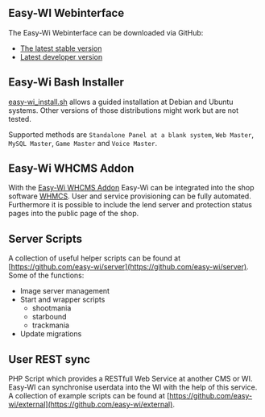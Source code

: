 ## Easy-WI Webinterface

The Easy-Wi Webinterface can be downloaded via GitHub:

- [The latest stable version](https://github.com/easy-wi/developer/releases/latest)
- [Latest developer version](https://github.com/easy-wi/developer/tags)

## Easy-Wi Bash Installer

[easy-wi_install.sh](https://github.com/easy-wi/installer/releases/latest) allows a guided installation at Debian and Ubuntu systems. Other versions of those distributions might work but are not tested.

Supported methods are `Standalone Panel at a blank system`, `Web Master`, `MySQL Master`, `Game Master` and `Voice Master`.

## Easy-Wi WHCMS Addon

With the [Easy-Wi WHCMS Addon](https://github.com/easy-wi/whmcs/releases/latest) Easy-Wi can be integrated into the shop software [WHMCS](https://www.whmcs.com/).
User and service provisioning can be fully automated. Furthermore it is possible to include the lend server and protection status pages into the public page of the shop.

## Server Scripts

A collection of useful helper scripts can be found at [https://github.com/easy-wi/server](https://github.com/easy-wi/server). 
Some of the functions:

- Image server management
- Start and wrapper scripts
  - shootmania
  - starbound
  - trackmania
- Update migrations

## User REST sync

PHP Script which provides a RESTfull Web Service at another CMS or WI. Easy-WI can synchronise userdata into the WI with the help of this service.
A collection of example scripts can be found at [https://github.com/easy-wi/external](https://github.com/easy-wi/external).
